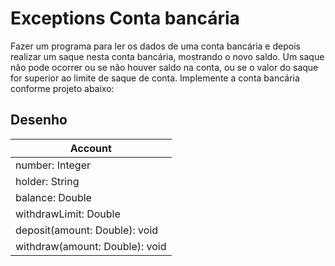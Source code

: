 # Exceptions Conta bancária

Fazer um programa para ler os dados de uma conta bancária e depois realizar um saque nesta conta bancária, mostrando o novo saldo. Um saque não pode ocorrer ou se não houver saldo na conta, ou se o valor do saque for superior ao limite de saque de conta. Implemente a conta bancária conforme projeto abaixo:

## Desenho

| Account |
|---|
|number: Integer|
|holder: String|
|balance: Double|
|withdrawLimit: Double|
|deposit(amount: Double): void|
|withdraw(amount: Double): void|
